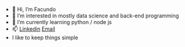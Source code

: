 

- 👋 Hi, I’m Facundo
- 👀 I’m interested in mostly data science and back-end programming
- 🌱 I’m currently learning python / node js
- 📫 [Linkedin](https://www.linkedin.com/in/facundoma/) [Email](mailto:facu_martinez98@hotmail.com) 
- I like to keep things simple

<!---
facundomartinezabeldano/facundomartinezabeldano is a ✨ special ✨ repository because its `README.md` (this file) appears on your GitHub profile.
You can click the Preview link to take a look at your changes.
--->
